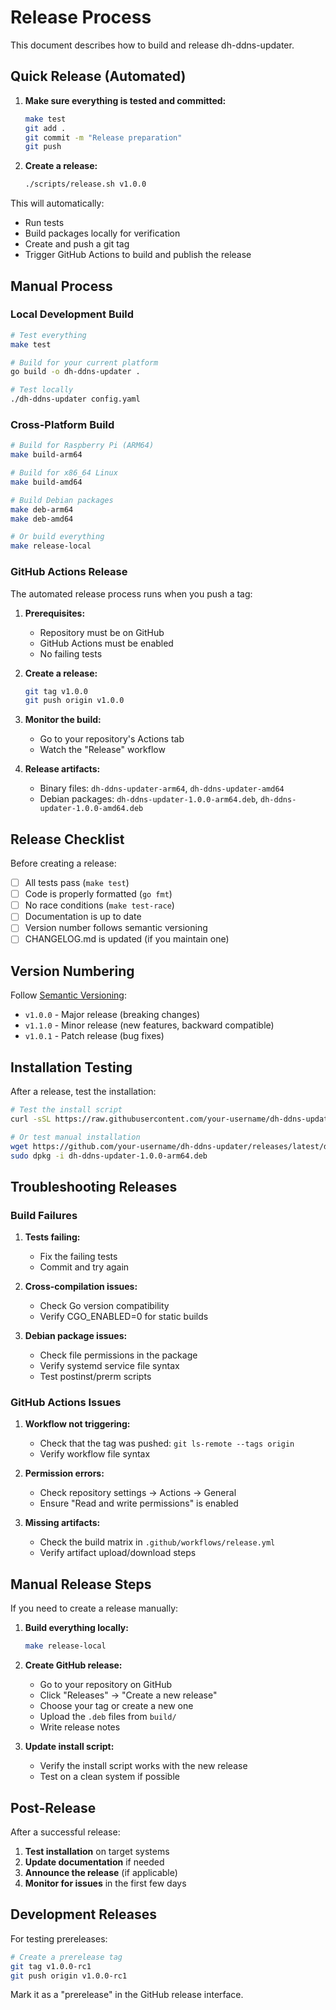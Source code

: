 # Release Process

This document describes how to build and release dh-ddns-updater.

## Quick Release (Automated)

1. **Make sure everything is tested and committed:**
   ```bash
   make test
   git add .
   git commit -m "Release preparation"
   git push
   ```

2. **Create a release:**
   ```bash
   ./scripts/release.sh v1.0.0
   ```

This will automatically:
- Run tests
- Build packages locally for verification  
- Create and push a git tag
- Trigger GitHub Actions to build and publish the release

## Manual Process

### Local Development Build

```bash
# Test everything
make test

# Build for your current platform
go build -o dh-ddns-updater .

# Test locally
./dh-ddns-updater config.yaml
```

### Cross-Platform Build

```bash
# Build for Raspberry Pi (ARM64)
make build-arm64

# Build for x86_64 Linux
make build-amd64

# Build Debian packages
make deb-arm64
make deb-amd64

# Or build everything
make release-local
```

### GitHub Actions Release

The automated release process runs when you push a tag:

1. **Prerequisites:**
   - Repository must be on GitHub
   - GitHub Actions must be enabled
   - No failing tests

2. **Create a release:**
   ```bash
   git tag v1.0.0
   git push origin v1.0.0
   ```

3. **Monitor the build:**
   - Go to your repository's Actions tab
   - Watch the "Release" workflow

4. **Release artifacts:**
   - Binary files: `dh-ddns-updater-arm64`, `dh-ddns-updater-amd64`
   - Debian packages: `dh-ddns-updater-1.0.0-arm64.deb`, `dh-ddns-updater-1.0.0-amd64.deb`

## Release Checklist

Before creating a release:

- [ ] All tests pass (`make test`)
- [ ] Code is properly formatted (`go fmt`)
- [ ] No race conditions (`make test-race`)
- [ ] Documentation is up to date
- [ ] Version number follows semantic versioning
- [ ] CHANGELOG.md is updated (if you maintain one)

## Version Numbering

Follow [Semantic Versioning](https://semver.org/):

- `v1.0.0` - Major release (breaking changes)
- `v1.1.0` - Minor release (new features, backward compatible)
- `v1.0.1` - Patch release (bug fixes)

## Installation Testing

After a release, test the installation:

```bash
# Test the install script
curl -sSL https://raw.githubusercontent.com/your-username/dh-ddns-updater/main/install.sh | bash

# Or test manual installation
wget https://github.com/your-username/dh-ddns-updater/releases/latest/download/dh-ddns-updater-1.0.0-arm64.deb
sudo dpkg -i dh-ddns-updater-1.0.0-arm64.deb
```

## Troubleshooting Releases

### Build Failures

1. **Tests failing:**
   - Fix the failing tests
   - Commit and try again

2. **Cross-compilation issues:**
   - Check Go version compatibility
   - Verify CGO_ENABLED=0 for static builds

3. **Debian package issues:**
   - Check file permissions in the package
   - Verify systemd service file syntax
   - Test postinst/prerm scripts

### GitHub Actions Issues

1. **Workflow not triggering:**
   - Check that the tag was pushed: `git ls-remote --tags origin`
   - Verify workflow file syntax

2. **Permission errors:**
   - Check repository settings → Actions → General
   - Ensure "Read and write permissions" is enabled

3. **Missing artifacts:**
   - Check the build matrix in `.github/workflows/release.yml`
   - Verify artifact upload/download steps

## Manual Release Steps

If you need to create a release manually:

1. **Build everything locally:**
   ```bash
   make release-local
   ```

2. **Create GitHub release:**
   - Go to your repository on GitHub
   - Click "Releases" → "Create a new release"
   - Choose your tag or create a new one
   - Upload the `.deb` files from `build/`
   - Write release notes

3. **Update install script:**
   - Verify the install script works with the new release
   - Test on a clean system if possible

## Post-Release

After a successful release:

1. **Test installation** on target systems
2. **Update documentation** if needed
3. **Announce the release** (if applicable)
4. **Monitor for issues** in the first few days

## Development Releases

For testing prereleases:

```bash
# Create a prerelease tag
git tag v1.0.0-rc1
git push origin v1.0.0-rc1
```

Mark it as a "prerelease" in the GitHub release interface.
